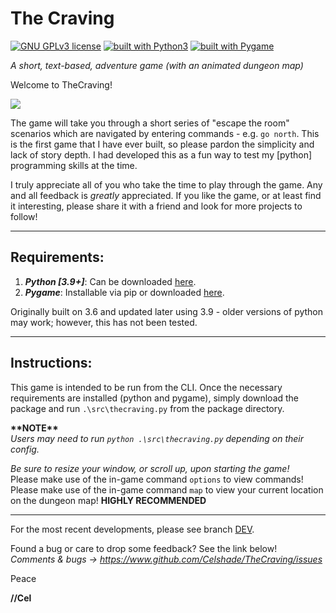 # The Craving
[![GNU GPLv3 license](https://img.shields.io/badge/license-GPLv3-blue.svg)](https://github.com/Celshade/TheCraving/blob/master/LICENSE.txt)
[![built with Python3](https://img.shields.io/badge/built%20with-Python3-green.svg)](https://www.python.org/)
[![built with Pygame](https://img.shields.io/badge/built%20with-Pygame-orange.svg)](https://www.pygame.org/)

_A short, text-based, adventure game (with an animated dungeon map)_

Welcome to TheCraving!

![](thecraving.gif)

The game will take you through a short series of "escape the room" scenarios
which are navigated by entering commands - e.g. `go north`. This is the first
game that I have ever built, so please pardon the simplicity and lack of story
depth. I had developed this as a fun way to test my [python] programming
skills at the time.

I truly appreciate all of you who take the time to play through the game. Any
and all feedback is _greatly_ appreciated. If you like the game, or at least
find it interesting, please share it with a friend and look for more projects
to follow!
***

## Requirements:

1. _**Python [3.9+]**_: Can be downloaded [here](https://www.python.org/).
1. _**Pygame**_: Installable via pip or downloaded [here](https://www.pygame.org/).

Originally built on 3.6 and updated later using 3.9 - older versions of python may work; however, this has not been tested.
***

## Instructions:

This game is intended to be run from the CLI. Once the necessary requirements
are installed (python and pygame), simply download the package and run
`.\src\thecraving.py` from the package directory.

**\*\*NOTE\*\*** \
_Users may need to run `python .\src\thecraving.py` depending on their config._

*Be sure to resize your window, or scroll up, upon starting the game!*\
Please make use of the in-game command `options` to view commands!\
Please make use of the in-game command `map` to view your current
location on the dungeon map! **HIGHLY RECOMMENDED**
***

For the most recent developments, please see branch [DEV](https://github.com/Celshade/TheCraving/tree/dev).

Found a bug or care to drop some feedback? See the link below! \
_Comments & bugs -> https://www.github.com/Celshade/TheCraving/issues_

Peace

**//Cel**
